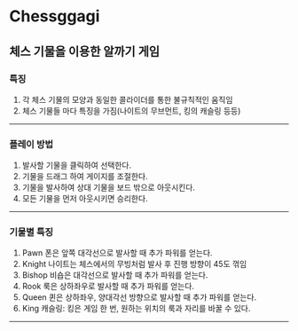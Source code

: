 # Chessggagi
## 체스 기물을 이용한 알까기 게임

### 특징
1. 각 체스 기물의 모양과 동일한 콜라이더를 통한 불규칙적인 움직임
2. 체스 기물들 마다 특징을 가짐(나이트의 무브먼트, 킹의 캐슬링 등등)  
***

### 플레이 방법
1. 발사할 기물을 클릭하여 선택한다.
2. 기물을 드래그 하여 게이지를 조절한다.
3. 기물을 발사하여 상대 기물을 보드 밖으로 아웃시킨다.
4. 모든 기물을 먼저 아웃시키면 승리한다.
***

### 기물별 특징
1. Pawn
  폰은 앞쪽 대각선으로 발사할 때 추가 파워를 얻는다.  
2. Knight
  나이트는 체스에서의 무빙처럼 발사 후 진행 방향이 45도 꺾임
3. Bishop
  비숍은 대각선으로 발사할 때 추가 파워를 얻는다.
4. Rook
  룩은 상하좌우로 발사할 때 추가 파워를 얻는다.
5. Queen
  퀸은 상하좌우, 양대각선 방향으로 발사할 때 추가 파워를 얻는다.
6. King
  캐슬링: 킹은 게임 한 번, 원하는 위치의 룩과 자리를 바꿀 수 있다.
***
